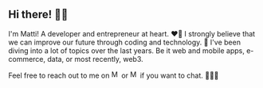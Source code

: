 ## Hi there! ✌🏽

I'm Matti! A developer and entrepreneur at heart. ❤️‍🔥 I strongly believe that we can improve our future through coding and technology. 👾 I've been diving into a lot of topics over the last years. Be it web and mobile apps, e-commerce, data, or most recently, web3.

Feel free to reach out to me on <a href="https://www.linkedin.com/in/matti-grotheer/"><img alt="Matti's LinkedIn" width="16px" src="https://raw.githubusercontent.com/peterthehan/peterthehan/master/assets/linkedin.svg" /></a> or <a href="https://twitter.com/emjeexyz"><img alt="Matti's Twitter" width="16px" src="https://raw.githubusercontent.com/peterthehan/peterthehan/master/assets/twitter.svg" /></a> if you want to chat. 🙋🏼‍♂️
